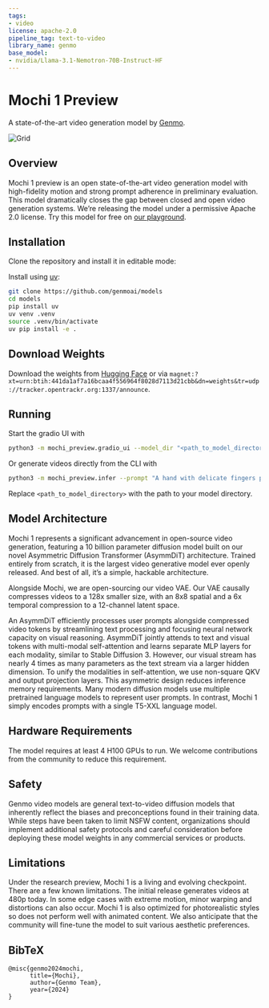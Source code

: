 ```yaml
---
tags:
- video
license: apache-2.0
pipeline_tag: text-to-video
library_name: genmo
base_model:
- nvidia/Llama-3.1-Nemotron-70B-Instruct-HF
---
```


# Mochi 1 Preview
A state-of-the-art video generation model by [Genmo](https://genmo.ai).

![Grid](assets/grid.gif)

## Overview

Mochi 1 preview is an open state-of-the-art video generation model with high-fidelity motion and strong prompt adherence in preliminary evaluation. This model dramatically closes the gap between closed and open video generation systems. We’re releasing the model under a permissive Apache 2.0 license. Try this model for free on [our playground](https://genmo.ai/play).

## Installation

Clone the repository and install it in editable mode:

Install using [uv](https://github.com/astral-sh/uv):

```bash
git clone https://github.com/genmoai/models
cd models
pip install uv
uv venv .venv
source .venv/bin/activate
uv pip install -e .
```

## Download Weights

Download the weights from [Hugging Face](https://huggingface.co/genmo/mochi-1-preview/tree/main) or via `magnet:?xt=urn:btih:441da1af7a16bcaa4f556964f8028d7113d21cbb&dn=weights&tr=udp://tracker.opentrackr.org:1337/announce`.

## Running

Start the gradio UI with

```bash
python3 -m mochi_preview.gradio_ui --model_dir "<path_to_model_directory>"
```

Or generate videos directly from the CLI with

```bash
python3 -m mochi_preview.infer --prompt "A hand with delicate fingers picks up a bright yellow lemon from a wooden bowl filled with lemons and sprigs of mint against a peach-colored background. The hand gently tosses the lemon up and catches it, showcasing its smooth texture. A beige string bag sits beside the bowl, adding a rustic touch to the scene. Additional lemons, one halved, are scattered around the base of the bowl. The even lighting enhances the vibrant colors and creates a fresh, inviting atmosphere." --seed 1710977262 --cfg_scale 4.5 --model_dir "<path_to_model_directory>"
```

Replace `<path_to_model_directory>` with the path to your model directory.

## Model Architecture

Mochi 1 represents a significant advancement in open-source video generation, featuring a 10 billion parameter diffusion model built on our novel Asymmetric Diffusion Transformer (AsymmDiT) architecture. Trained entirely from scratch, it is the largest video generative model ever openly released. And best of all, it’s a simple, hackable architecture.

Alongside Mochi, we are open-sourcing our video VAE. Our VAE causally compresses videos to a 128x smaller size, with an 8x8 spatial and a 6x temporal compression to a 12-channel latent space.

An AsymmDiT efficiently processes user prompts alongside compressed video tokens by streamlining text processing and focusing neural network capacity on visual reasoning. AsymmDiT jointly attends to text and visual tokens with multi-modal self-attention and learns separate MLP layers for each modality, similar to Stable Diffusion 3. However, our visual stream has nearly 4 times as many parameters as the text stream via a larger hidden dimension. To unify the modalities in self-attention, we use non-square QKV and output projection layers. This asymmetric design reduces inference memory requirements.
Many modern diffusion models use multiple pretrained language models to represent user prompts. In contrast, Mochi 1 simply encodes prompts with a single T5-XXL language model.

## Hardware Requirements

The model requires at least 4 H100 GPUs to run. We welcome contributions from the community to reduce this requirement.

## Safety
Genmo video models are general text-to-video diffusion models that inherently reflect the biases and preconceptions found in their training data. While steps have been taken to limit NSFW content, organizations should implement additional safety protocols and careful consideration before deploying these model weights in any commercial services or products.

## Limitations
Under the research preview, Mochi 1 is a living and evolving checkpoint. There are a few known limitations. The initial release generates videos at 480p today. In some edge cases with extreme motion, minor warping and distortions can also occur. Mochi 1 is also optimized for photorealistic styles so does not perform well with animated content. We also anticipate that the community will fine-tune the model to suit various aesthetic preferences.


## BibTeX
```
@misc{genmo2024mochi,
      title={Mochi},
      author={Genmo Team},
      year={2024}
}
```